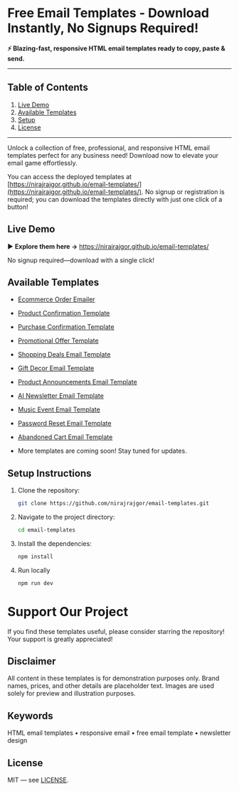# Free Email Templates - Download Instantly, No Signups Required!

**⚡ Blazing-fast, responsive HTML email templates ready to copy, paste & send.**

---

## Table of Contents

1. [Live Demo](#live-demo)
2. [Available Templates](#available-templates)
3. [Setup](#setup-instructions)
4. [License](#license)

---

Unlock a collection of free, professional, and responsive HTML email templates perfect for any business need! Download now to elevate your email game effortlessly.

You can access the deployed templates at [https://nirajrajgor.github.io/email-templates/](https://nirajrajgor.github.io/email-templates/). No signup or registration is required; you can download the templates directly with just one click of a button!

## Live Demo

▶️ **Explore them here →** <https://nirajrajgor.github.io/email-templates/>

No signup required—download with a single click!

## Available Templates

- [Ecommerce Order Emailer](https://nirajrajgor.github.io/email-templates/templates/ecommerce-order)
- [Product Confirmation Template](https://nirajrajgor.github.io/email-templates/templates/product-confirmation)
- [Purchase Confirmation Template](https://nirajrajgor.github.io/email-templates/templates/purchase-confirmation)
- [Promotional Offer Template](https://nirajrajgor.github.io/email-templates/templates/promotional-offer)
- [Shopping Deals Email Template](https://nirajrajgor.github.io/email-templates/templates/shopping-deals)
- [Gift Decor Email Template](https://nirajrajgor.github.io/email-templates/templates/gift-decor)
- [Product Announcements Email Template](https://nirajrajgor.github.io/email-templates/templates/product-announcements.html)
- [AI Newsletter Email Template](https://nirajrajgor.github.io/email-templates/templates/ai-newsletter)
- [Music Event Email Template](https://nirajrajgor.github.io/email-templates/templates/music-event-promotion)
- [Password Reset Email Template](https://nirajrajgor.github.io/email-templates/templates/password-reset)
- [Abandoned Cart Email Template](https://nirajrajgor.github.io/email-templates/templates/abandoned-cart)

- More templates are coming soon! Stay tuned for updates.

## Setup Instructions

1. Clone the repository:
   ```bash
   git clone https://github.com/nirajrajgor/email-templates.git
   ```
2. Navigate to the project directory:
   ```bash
   cd email-templates
   ```
3. Install the dependencies:
   ```bash
   npm install
   ```
4. Run locally
   ```bash
   npm run dev
   ```

# Support Our Project

If you find these templates useful, please consider starring the repository! Your support is greatly appreciated!

## Disclaimer

All content in these templates is for demonstration purposes only. Brand names, prices, and other details are placeholder text. Images are used solely for preview and illustration purposes.

## Keywords

HTML email templates • responsive email • free email template • newsletter design

## License

MIT — see [LICENSE](LICENSE).
